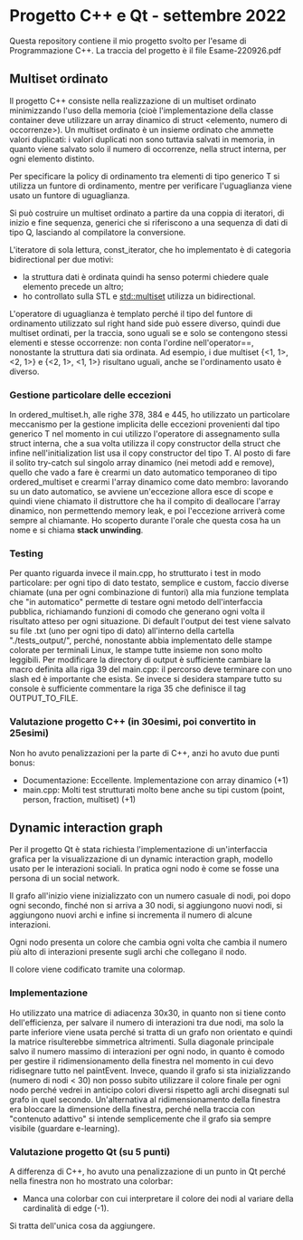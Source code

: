 
# Progetto C++ e Qt - settembre 2022
Questa repository contiene il mio progetto svolto per l'esame di Programmazione C++.
La traccia del progetto è il file Esame-220926.pdf
## Multiset ordinato
Il progetto C++ consiste nella realizzazione di un multiset ordinato minimizzando l'uso della memoria (cioè l'implementazione della classe container deve utilizzare un array dinamico di struct <elemento, numero di occorrenze>). 
Un multiset ordinato è un insieme ordinato che ammette valori duplicati: i valori duplicati non sono tuttavia salvati in memoria, in quanto viene salvato solo il numero di occorrenze, nella struct interna, per ogni elemento distinto. 

Per specificare la policy di ordinamento tra elementi di tipo generico T si utilizza un funtore di ordinamento, mentre per verificare l'uguaglianza viene usato un funtore di uguaglianza.

Si può costruire un multiset ordinato a partire da una coppia di iteratori, di inizio e fine sequenza, generici che si riferiscono a una sequenza di dati di tipo Q, lasciando al compilatore la conversione.

L'iteratore di sola lettura, const_iterator, che ho implementato è di categoria bidirectional per due motivi:

 - la struttura dati è ordinata quindi ha senso potermi chiedere quale elemento precede un altro;
 - ho controllato sulla STL e [std::multiset](https://en.cppreference.com/w/cpp/container/multiset) utilizza un bidirectional.

L'operatore di uguaglianza è templato perché il tipo del funtore di ordinamento utilizzato sul right hand side può essere diverso, quindi due multiset ordinati, per la traccia, sono uguali se e solo se contengono stessi elementi e stesse occorrenze: non conta l'ordine nell'operator==, nonostante la struttura dati sia ordinata. Ad esempio, i due multiset {<1, 1>, <2, 1>} e {<2, 1>, <1, 1>} risultano uguali, anche se l'ordinamento usato è diverso.
### Gestione particolare delle eccezioni
In ordered_multiset.h, alle righe 378, 384 e 445, ho utilizzato un particolare meccanismo per la gestione implicita delle eccezioni provenienti dal tipo generico T nel momento in cui utilizzo l'operatore di assegnamento sulla struct interna, che a sua volta utilizza il copy constructor della struct che infine nell'initialization list usa il copy constructor del tipo T. Al posto di fare il solito try-catch sul singolo array dinamico (nei metodi add e remove), quello che vado a fare è crearmi un dato automatico temporaneo di tipo ordered_multiset e crearmi l'array dinamico come dato membro: lavorando su un dato automatico, se avviene un'eccezione allora esce di scope e quindi viene chiamato il distruttore che ha il compito di deallocare l'array dinamico, non permettendo memory leak, e poi l'eccezione arriverà come sempre al chiamante. Ho scoperto durante l'orale che questa cosa ha un nome e si chiama **stack unwinding**.
### Testing
Per quanto riguarda invece il main.cpp, ho strutturato i test in modo particolare: per ogni tipo di dato testato, semplice e custom, faccio diverse chiamate (una per ogni combinazione di funtori) alla mia funzione templata che "in automatico" permette di testare ogni metodo dell'interfaccia pubblica, richiamando funzioni di comodo che generano ogni volta il risultato atteso per ogni situazione.
Di default l'output dei test viene salvato su file .txt (uno per ogni tipo di dato) all'interno della cartella "./tests_output/", perché, nonostante abbia implementato delle stampe colorate per terminali Linux, le stampe tutte insieme non sono molto leggibili. Per modificare la directory di output è sufficiente cambiare la macro definita alla riga 39 del main.cpp: il percorso deve terminare con uno slash ed è importante che esista. Se invece si desidera stampare tutto su console è sufficiente commentare la riga 35 che definisce il tag OUTPUT_TO_FILE.
### Valutazione progetto C++ (in 30esimi, poi convertito in 25esimi)
Non ho avuto penalizzazioni per la parte di C++, anzi ho avuto due punti bonus:

 - Documentazione: Eccellente. Implementazione con array dinamico (+1)
 - main.cpp: Molti test strutturati molto bene anche su tipi custom (point, person, fraction, multiset) (+1)

## Dynamic interaction graph
Per il progetto Qt è stata richiesta l'implementazione di un'interfaccia grafica per la visualizzazione di un dynamic interaction graph, modello usato per le interazioni sociali. 
In pratica ogni nodo è come se fosse una persona di un social network.

Il grafo all'inizio viene inizializzato con un numero casuale di nodi, poi dopo ogni secondo, finché non si arriva a 30 nodi, si aggiungono nuovi nodi, si aggiungono nuovi archi e infine si incrementa il numero di alcune interazioni.

Ogni nodo presenta un colore che cambia ogni volta che cambia il numero più alto di interazioni presente sugli archi che collegano il nodo.

Il colore viene codificato tramite una colormap.

### Implementazione
Ho utilizzato una matrice di adiacenza 30x30, in quanto non si tiene conto dell'efficienza, per salvare il numero di interazioni tra due nodi, ma solo la parte inferiore viene usata perché si tratta di un grafo non orientato e quindi la matrice risulterebbe simmetrica altrimenti.
Sulla diagonale principale salvo il numero massimo di interazioni per ogni nodo, in quanto è comodo per gestire il ridimensionamento della finestra nel momento in cui devo ridisegnare tutto nel paintEvent. 
Invece, quando il grafo si sta inizializzando (numero di nodi < 30) non posso subito utilizzare il colore finale per ogni nodo perché vedrei in anticipo colori diversi rispetto agli archi disegnati sul grafo in quel secondo.
Un'alternativa al ridimensionamento della finestra era bloccare la dimensione della finestra, perché nella traccia con "contenuto adattivo" si intende semplicemente che il grafo sia sempre visibile (guardare e-learning).
### Valutazione progetto Qt (su 5 punti)
A differenza di C++, ho avuto una penalizzazione di un punto in Qt perché nella finestra non ho mostrato una colorbar:

 - Manca una colorbar con cui interpretare il colore dei nodi al variare della cardinalità di edge (-1).


Si tratta dell'unica cosa da aggiungere.

